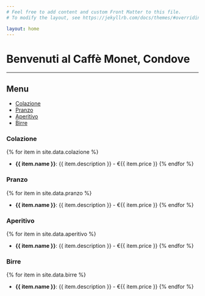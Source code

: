 ```yaml
---
# Feel free to add content and custom Front Matter to this file.
# To modify the layout, see https://jekyllrb.com/docs/themes/#overriding-theme-defaults

layout: home
---
```


# Benvenuti al Caffè Monet, Condove
---

## Menu

- [Colazione](/colazione/)
- [Pranzo](/pranzo/)
- [Aperitivo](/aperitivo/)
- [Birre](/birre/)

### Colazione
{% for item in site.data.colazione %}
- **{{ item.name }}**: {{ item.description }} - €{{ item.price }}
{% endfor %}

### Pranzo
{% for item in site.data.pranzo %}
- **{{ item.name }}**: {{ item.description }} - €{{ item.price }}
{% endfor %}

### Aperitivo
{% for item in site.data.aperitivo %}
- **{{ item.name }}**: {{ item.description }} - €{{ item.price }}
{% endfor %}

### Birre
{% for item in site.data.birre %}
- **{{ item.name }}**: {{ item.description }} - €{{ item.price }}
{% endfor %}